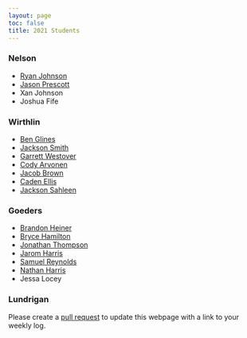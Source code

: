 ```yaml
---
layout: page
toc: false
title: 2021 Students
---
```


### Nelson
* [Ryan Johnson](https://ryancj14.github.io/ryancj14/pages/log)
* [Jason Prescott](https://jason1234309.github.io/Immerse_Website)
* Xan Johnson
* Joshua Fife

### Wirthlin
* [Ben Glines](https://benglines.github.io/immerse-website/pages/log/)
* [Jackson Smith](https://rjsmith1999.github.io/IMMERSE/pages/log/)
* [Garrett Westover](https://supeon.github.io/garrettx/pages/log)
* [Cody Arvonen](https://codyarvonen.github.io/personal_website/)
* [Jacob Brown](https://jacobdbrown4.github.io/jacob_brown//pages/log/)
* [Caden Ellis](https://caden-ellis77.github.io/ImmerseSite/pages/log/)
* [Jackson Sahleen](https://jacksonsahleen.github.io/IMMERSE_2021_log/)

### Goeders
* [Brandon Heiner](https://heinerb1.github.io/pages/log/)
* [Bryce Hamilton](https://brycejh.github.io/CCL_Page/pages/log/)
* [Jonathan Thompson](https://jonath48.github.io/pages/log/)
* [Jarom Harris](https://jaromharris.github.io/immerse/)
* [Samuel Reynolds](https://thedhcreator.github.io/pages/log/)
* [Nathan Harris](http://betacircuit.net/projects/IMMERSE/log/)
* Jessa Locey

### Lundrigan


Please create a [pull request](https://github.com/byu-cpe/ComputingBootCamp/pulls) to update this webpage with a link to your weekly log.
